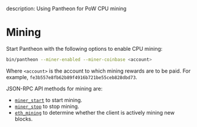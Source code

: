 description: Using Pantheon for PoW CPU mining
<!--- END of page meta data -->

# Mining

Start Pantheon with the following options to enable CPU mining: 
```bash
bin/pantheon --miner-enabled --miner-coinbase <account>
```

Where `<account>` is the account to which mining rewards are to be paid. For example, `fe3b557e8fb62b89f4916b721be55ceb828dbd73`.

JSON-RPC API methods for mining are:

* [`miner_start`](../Reference/JSON-RPC-API-Methods.md#miner_start) to start mining. 
* [`miner_stop`](../Reference/JSON-RPC-API-Methods.md#miner_stop) to stop mining. 
* [`eth_mining`](../Reference/JSON-RPC-API-Methods.md#eth_mining) to determine whether the client is actively mining new blocks.   